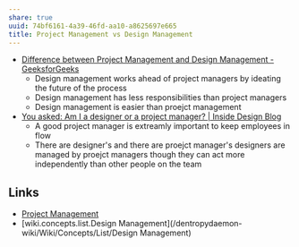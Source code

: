 ```yaml
---
share: true
uuid: 74bf6161-4a39-46fd-aa10-a8625697e665
title: Project Management vs Design Management
---
```

* [Difference between Project Management and Design Management - GeeksforGeeks](https://www.geeksforgeeks.org/difference-between-project-management-and-design-management/)
  * Design management works ahead of project managers by ideating the future of the process 
  * Design management has less responsibilities than project managers
  * Design management is easier than proejct management
* [You asked: Am I a designer or a project manager? | Inside Design Blog](https://www.invisionapp.com/inside-design/designer-vs-project-manager/)
  * A good project manager is extreamly important to keep employees in flow
  * There are designer's and there are proejct manager's designers are managed by proejct managers though they can act more independently than other people on the team

## Links

* [Project Management](/0e4562be-8998-4d6f-be4a-fa1264495d21)
* [wiki.concepts.list.Design Management](/dentropydaemon-wiki/Wiki/Concepts/List/Design Management)